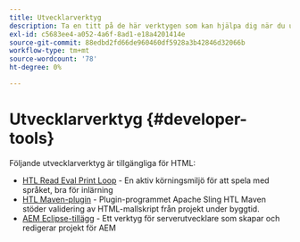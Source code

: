 ```yaml
---
title: Utvecklarverktyg
description: Ta en titt på de här verktygen som kan hjälpa dig när du utvecklar i HTML.
exl-id: c5683ee4-a052-4a6f-8ad1-e18a4201414e
source-git-commit: 88edbd2fd66de960460df5928a3b42846d32066b
workflow-type: tm+mt
source-wordcount: '78'
ht-degree: 0%

---
```



# Utvecklarverktyg {#developer-tools}

Följande utvecklarverktyg är tillgängliga för HTML:

* [HTL Read Eval Print Loop](https://github.com/adobe/aem-htl-repl) - En aktiv körningsmiljö för att spela med språket, bra för inlärning
* [HTL Maven-plugin](https://sling.apache.org/components/htl-maven-plugin/) - Plugin-programmet Apache Sling HTL Maven stöder validering av HTML-mallskript från projekt under byggtid.
* [AEM Eclipse-tillägg](https://experienceleague.adobe.com/docs/experience-manager-cloud-service/content/implementing/developer-tools/eclipse.html) - Ett verktyg för serverutvecklare som skapar och redigerar projekt för AEM
